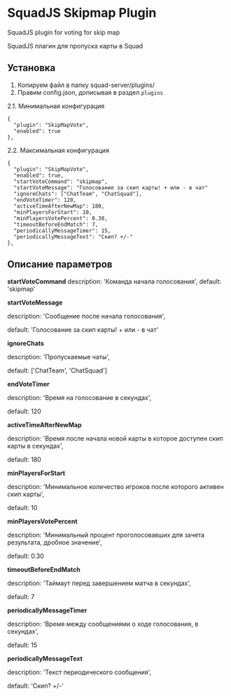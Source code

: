 # SquadJS Skipmap Plugin
SquadJS plugin for voting for skip map

SquadJS плагин для пропуска карты в Squad

## Установка

1. Копируем файл в папку squad-server/plugins/
2. Правим config.json, дописывая в раздел `plugins`

2.1. Минимальная конфигурация
```
{
  "plugin": "SkipMapVote",
  "enabled": true
},
```

2.2. Максимальная конфигурация
```
{
  "plugin": "SkipMapVote",
  "enabled": true,
  "startVoteCommand": "skipmap",
  "startVoteMessage": "Голосование за скип карты! + или - в чат"
  "ignoreChats": ["ChatTeam", "ChatSquad"],
  "endVoteTimer": 120,
  "activeTimeAfterNewMap": 180,
  "minPlayersForStart": 10,
  "minPlayersVotePercent": 0.30,
  "timeoutBeforeEndMatch": 7,
  "periodicallyMessageTimer": 15,
  "periodicallyMessageText": "Скип? +/-"
},
```

## Описание параметров

**startVoteCommand**
  description: 'Команда начала голосования',
  default: 'skipmap'
  
**startVoteMessage**
  
  description: 'Сообщение после начала голосования',
  
  default: 'Голосование за скип карты! + или - в чат'

**ignoreChats**

  description: 'Пропускаемые чаты',

  default: ['ChatTeam', 'ChatSquad']

**endVoteTimer**
  
  description: 'Время на голосование в секундах',
  
  default: 120

**activeTimeAfterNewMap**
  
  description: 'Время после начала новой карты в которое доступен скип карты в секундах',
  
  default: 180

**minPlayersForStart**
  
  description: 'Минимальное количество игроков после которого активен скип карты',
  
  default: 10

**minPlayersVotePercent**
  
  description: 'Минимальный процент проголосовавших для зачета результата, дробное значение',
  
  default: 0.30

**timeoutBeforeEndMatch**
  
  description: 'Таймаут перед завершением матча в секундах',
  
  default: 7

**periodicallyMessageTimer**
  
  description: 'Время между сообщениями о ходе голосования, в секундах',
  
  default: 15

**periodicallyMessageText**
  
  description: 'Текст периодического сообщения',
  
  default: 'Скип? +/-'
